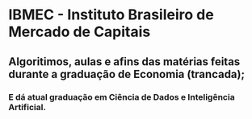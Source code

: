 # IBMEC - Instituto Brasileiro de Mercado de Capitais

## Algoritimos, aulas e afins das matérias feitas durante a graduação de Economia (trancada);
### E dá atual graduação em Ciência de Dados e Inteligência Artificial.